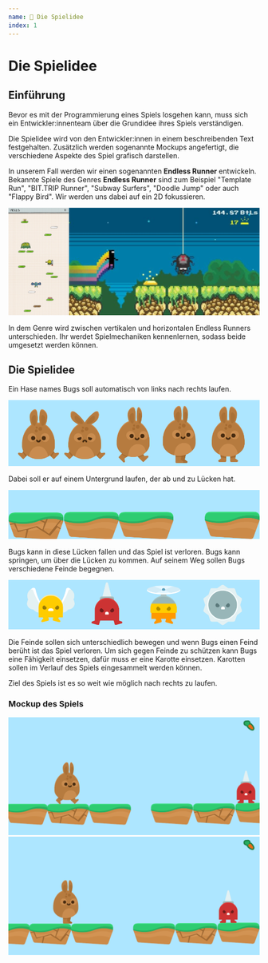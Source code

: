 ```yaml
---
name: 📃 Die Spielidee
index: 1
---
```


# Die Spielidee

## Einführung

Bevor es mit der Programmierung eines Spiels losgehen kann, muss sich ein Entwickler:innenteam über die Grundidee ihres Spiels verständigen.

Die Spielidee wird von den Entwickler:innen in einem beschreibenden Text festgehalten. Zusätzlich werden sogenannte Mockups angefertigt, die verschiedene Aspekte des Spiel grafisch darstellen.

In unserem Fall werden wir einen sogenannten **Endless Runner** entwickeln. Bekannte Spiele des Genres **Endless Runner** sind zum Beispiel "Template Run", "BIT.TRIP Runner", "Subway Surfers", "Doodle Jump" oder auch "Flappy Bird". Wir werden uns dabei auf ein 2D fokussieren.

![Screenshots von Doodle Jump und BIT.TRIP Runner](/assets/vertikal-horizontal-runners.png "Doodle Jump (links), BIT.TRIP Runner (rechts)")

In dem Genre wird zwischen vertikalen und horizontalen Endless Runners unterschieden. Ihr werdet Spielmechaniken kennenlernen, sodass beide umgesetzt werden können.

## Die Spielidee

Ein Hase names Bugs soll automatisch von links nach rechts laufen.

![Bugs](/assets/bunny-hop/bugs.png "Bugs")

Dabei soll er auf einem Untergrund laufen, der ab und zu Lücken hat.

![Der Untergrund](/assets/bunny-hop/untergrund.png "Untergrund mit Lücken")

Bugs kann in diese Lücken fallen und das Spiel ist verloren. Bugs kann springen, um über die Lücken zu kommen. Auf seinem Weg sollen Bugs verschiedene Feinde begegnen.

![Die vier Feinde von Bugs](/assets/bunny-hop/feinde.png "Feinde von Bugs")

Die Feinde sollen sich unterschiedlich bewegen und wenn Bugs einen Feind berüht ist das Spiel verloren. Um sich gegen Feinde zu schützen kann Bugs eine Fähigkeit einsetzen, dafür muss er eine Karotte einsetzen. Karotten sollen im Verlauf des Spiels eingesammelt werden können.

Ziel des Spiels ist es so weit wie möglich nach rechts zu laufen.

### Mockup des Spiels

![Spielsituation](/assets/bunny-hop/frame1.png "Spielsituation")
![Spielsituation eine Sekdunde später](/assets/bunny-hop/frame60.png "Spielsituation eine Sekunde später")

